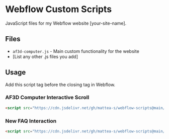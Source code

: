 # Webflow Custom Scripts

JavaScript files for my Webflow website [your-site-name].

## Files

- `af3d-computer.js` - Main custom functionality for the website
- [List any other .js files you add]

## Usage

Add this script tag before the closing </body> tag in Webflow.

### AF3D Computer Interactive Scroll

```html
<script src="https://cdn.jsdelivr.net/gh/mattea-s/webflow-scripts@main/mockup.js"></script>
```

### New FAQ Interaction

```html
<script src="https://cdn.jsdelivr.net/gh/mattea-s/webflow-scripts@main/faq-wrapper.js"></script>
```
